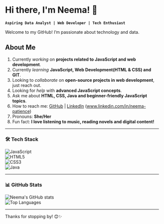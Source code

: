 # Hi there, I'm Neema! 👋  

**`Aspiring Data Analyst | Web Developer | Tech Enthusiast`**  

Welcome to my GitHub! I’m passionate about technology and data.  

##  About Me  
1. Currently _working_ on **projects related to JavaScript and web development**.  
2. Currently _learning_ **JavaScript, Web Development(HTML & CSS) and GIT**.  
3. Looking to _collaborate_ on **open-source projects in web development**, just reach out.  
4. Looking for _help_ with **advanced JavaScript concepts**.  
5. Ask me about **HTML, CSS, Java and beginner-friendly JavaScript topics**.  
6. How to reach me: [GitHub](https://github.com/neema-patience) | [LinkedIn](#) (www.linkedin.com/in/neema-patience)  
7. Pronouns: **She/Her**  
8. Fun fact: **I love listening to music, reading novels and digital content!**  

---

### 🛠️ Tech Stack  
![JavaScript](https://img.shields.io/badge/JavaScript-F7DF1E?style=for-the-badge&logo=javascript&logoColor=black)  
![HTML5](https://img.shields.io/badge/HTML5-E34F26?style=for-the-badge&logo=html5&logoColor=white)  
![CSS3](https://img.shields.io/badge/CSS3-1572B6?style=for-the-badge&logo=css3&logoColor=white)  
![Java](https://img.shields.io/badge/Java-ED8B00?style=for-the-badge&logo=java&logoColor=white)  

---

### 📊 GitHub Stats  
![Neema's GitHub stats](https://github-readme-stats.vercel.app/api?username=neema-patience&show_icons=true&theme=radical)  
![Top Languages](https://github-readme-stats.vercel.app/api/top-langs/?username=neema-patience&layout=compact&theme=radical)  

---

Thanks for stopping by! 😊✨  

